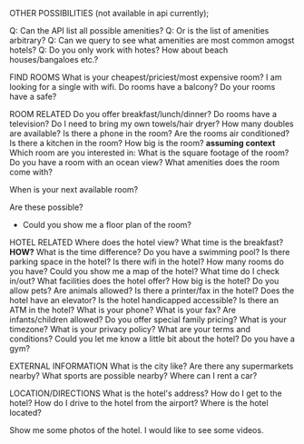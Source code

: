 OTHER POSSIBILITIES (not available in api currently);

Q: Can the API list all possible amenities?
Q: Or is the list of amenities arbitrary?
Q: Can we query to see what amenities are most common amogst hotels?
Q: Do you only work with hotes? How about beach houses/bangaloes etc.?

FIND ROOMS
What is your cheapest/priciest/most expensive room?
I am looking for a single with wifi.
Do rooms have a balcony?
Do your rooms have a safe?

ROOM RELATED
Do you offer breakfast/lunch/dinner?
Do rooms have a television?
Do I need to bring my own towels/hair dryer?
How many doubles are available?
Is there a phone in the room?
Are the rooms air conditioned?
Is there a kitchen in the room?
How big is the room? **assuming context** Which room are you interested in:
What is the square footage of the room?
Do you have a room with an ocean view?
What amenities does the room come with?

When is your next available room?

Are these possible?
* Could you show me a floor plan of the room?

HOTEL RELATED
Where does the hotel view?
What time is the breakfast? **HOW?**
What is the time difference?
Do you have a swimming pool?
Is there parking space in the hotel?
Is there wifi in the hotel?
How many rooms do you have?
Could you show me a map of the hotel?
What time do I check in/out?
What facilities does the hotel offer?
How big is the hotel?
Do you allow pets?
Are animals allowed?
Is there a printer/fax in the hotel?
Does the hotel have an elevator?
Is the hotel handicapped accessible?
Is there an ATM in the hotel?
What is your phone?
What is your fax?
Are infants/children allowed?
Do you offer special family pricing?
What is your timezone?
What is your privacy policy?
What are your terms and conditions?
Could you let me know a little bit about the hotel?
Do you have a gym?


EXTERNAL INFORMATION
What is the city like?
Are there any supermarkets nearby?
What sports are possible nearby?
Where can I rent a car?

LOCATION/DIRECTIONS
What is the hotel's address?
How do I get to the hotel?
How do I drive to the hotel from the airport?
Where is the hotel located?

Show me some photos of the hotel.
I would like to see some videos.



